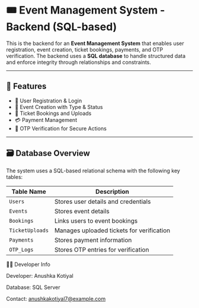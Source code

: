 # 🎟️ Event Management System - Backend (SQL-based)

This is the backend for an **Event Management System** that enables user registration, event creation, ticket bookings, payments, and OTP verification. The backend uses a **SQL database** to handle structured data and enforce integrity through relationships and constraints.

---

## 📑 Features

- 🔐 User Registration & Login
- 🎤 Event Creation with Type & Status
- 🎫 Ticket Bookings and Uploads
- 💳 Payment Management
- 🔄 OTP Verification for Secure Actions

---
## 🗃️ Database Overview

The system uses a SQL-based relational schema with the following key tables:

| Table Name     | Description                               |
|----------------|-------------------------------------------|
| `Users`        | Stores user details and credentials       |
| `Events`       | Stores event details                      |
| `Bookings`     | Links users to event bookings             |
| `TicketUploads`| Manages uploaded tickets for verification |
| `Payments`     | Stores payment information                |
| `OTP_Logs`     | Stores OTP entries for verification       |

🧑‍💻 Developer Info

Developer: Anushka Kotiyal

Database: SQL Server 

Contact: anushkakotiyal7@example.com
